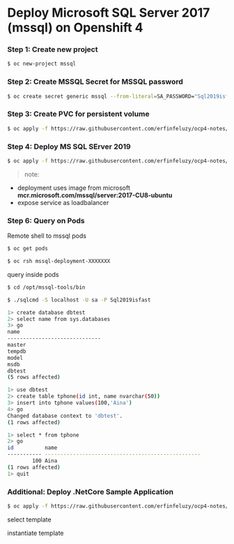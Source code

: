 # Deploy Microsoft SQL Server 2017 (mssql) on Openshift 4

### Step 1: Create new project
```bash
$ oc new-project mssql
```

### Step 2: Create MSSQL Secret for MSSQL password
```bash
$ oc create secret generic mssql --from-literal=SA_PASSWORD="Sql2019isfast"
```

### Step 3: Create PVC for persistent volume
```bash
$ oc apply -f https://raw.githubusercontent.com/erfinfeluzy/ocp4-notes/master/assets/mssql-storage.yaml
```

### Step 4: Deploy MS SQL SErver 2019
```bash
$ oc apply -f https://raw.githubusercontent.com/erfinfeluzy/ocp4-notes/master/assets/mssql-deployment.yaml
```
> note: 
- deployment uses image from microsoft **mcr.microsoft.com/mssql/server:2017-CU8-ubuntu**
- expose service as loadbalancer

### Step 6: Query on Pods

Remote shell to mssql pods
```bash
$ oc get pods

$ oc rsh mssql-deployment-XXXXXXX
```
query inside pods
```bash
$ cd /opt/mssql-tools/bin

$ ./sqlcmd -S localhost -U sa -P Sql2019isfast

1> create database dbtest
2> select name from sys.databases
3> go
name                                                                                                                    
------------------------------
master                                                                                                                  
tempdb                                                                                                                  
model                                                                                                                   
msdb                                                                                                                    
dbtest
(5 rows affected)

1> use dbtest
2> create table tphone(id int, name nvarchar(50))
3> insert into tphone values(100,'Aina')
4> go
Changed database context to 'dbtest'.
(1 rows affected)

1> select * from tphone
2> go
id          name
----------- --------------------------------------------------
        100 Aina
(1 rows affected)
1> quit
```

### Additional: Deploy .NetCore Sample Application
```bash
$ oc apply -f https://raw.githubusercontent.com/erfinfeluzy/ocp4-notes/master/assets/dotnet-template-erfin.json
```
select template


instantiate template

